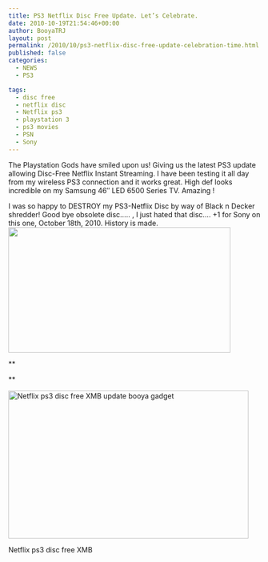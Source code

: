 ```yaml
---
title: PS3 Netflix Disc Free Update. Let’s Celebrate.
date: 2010-10-19T21:54:46+00:00
author: BooyaTRJ
layout: post
permalink: /2010/10/ps3-netflix-disc-free-update-celebration-time.html
published: false
categories:
  - NEWS
  - PS3

tags:
  - disc free
  - netflix disc
  - Netflix ps3
  - playstation 3
  - ps3 movies
  - PSN
  - Sony
---
```

The Playstation Gods have smiled upon us! Giving us the latest PS3 update allowing Disc-Free Netflix Instant Streaming. I have been testing it all day from my wireless PS3 connection and it works great. High def looks incredible on my Samsung 46&#8243; LED 6500 Series TV. Amazing !

I was so happy to DESTROY my PS3-Netflix Disc by way of Black n Decker shredder! Good bye obsolete disc&#8230;.. , I just hated that disc&#8230;. +1 for Sony on this one, October 18th, 2010. History is made.[<img class="alignleft size-large wp-image-387" title="netflix ps3 disc free update 1 booya gadget" src="http://www.booyagadget.com/wp-content/uploads/2010/10/netflix-ps3-disc-free-update-1-booya-gadget-1024x576.png" alt="" width="444" height="250" />](http://www.booyagadget.com/wp-content/uploads/2010/10/netflix-ps3-disc-free-update-1-booya-gadget.png)

**
  
** 

<div id="attachment_388" style="width: 490px" class="wp-caption alignleft">
  <a href="http://www.booyagadget.com/wp-content/uploads/2010/10/netflix-ps3-disc-free-update-booya-gadget.png"><img class="size-medium wp-image-388    " title="Netflix ps3 disc free XMB update booya gadget" src="http://www.booyagadget.com/wp-content/uploads/2010/10/netflix-ps3-disc-free-update-booya-gadget-480x270.png" alt="Netflix ps3 disc free XMB update booya gadget" width="480" height="295" /></a>
  
  <p class="wp-caption-text">
    Netflix ps3 disc free XMB
  </p>
</div>